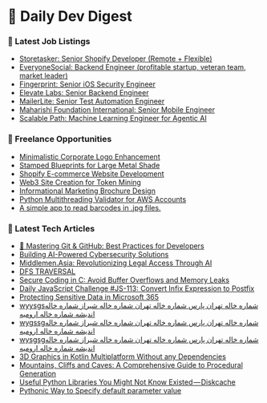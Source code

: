 # 📢 Daily Dev Digest

### 💼 Latest Job Listings
- [Storetasker: Senior Shopify Developer (Remote + Flexible)](https://weworkremotely.com/remote-jobs/storetasker-senior-shopify-developer-remote-flexible-3)
- [EveryoneSocial: Backend Engineer (profitable startup, veteran team, market leader)](https://weworkremotely.com/remote-jobs/everyonesocial-backend-engineer-profitable-startup-veteran-team-market-leader)
- [Fingerprint: Senior iOS Security Engineer](https://weworkremotely.com/remote-jobs/fingerprint-senior-ios-security-engineer)
- [Elevate Labs: Senior Backend Engineer](https://weworkremotely.com/remote-jobs/elevate-labs-senior-backend-engineer-1)
- [MailerLite: Senior Test Automation Engineer](https://weworkremotely.com/remote-jobs/mailerlite-senior-test-automation-engineer)
- [Maharishi Foundation International: Senior Mobile Engineer](https://weworkremotely.com/remote-jobs/maharishi-foundation-international-senior-mobile-engineer)
- [Scalable Path: Machine Learning Engineer for Agentic AI](https://weworkremotely.com/remote-jobs/scalable-path-machine-learning-engineer-for-agentic-ai)

### 🎯 Freelance Opportunities
- [Minimalistic Corporate Logo Enhancement](https://www.freelancer.com/projects/logo-design/Minimalistic-Corporate-Logo-Enhancement.html)
- [Stamped Blueprints for Large Metal Shade](https://www.freelancer.com/projects/structural-engineering/Stamped-Blueprints-for-Large-Metal.html)
- [Shopify E-commerce Website Development](https://www.freelancer.com/projects/website-design/Shopify-commerce-Website-Development-39151701.html)
- [Web3 Site Creation for Token Mining](https://www.freelancer.com/projects/php/Web-Site-Creation-for-Token.html)
- [Informational Marketing Brochure Design](https://www.freelancer.com/projects/graphic-design/Informational-Marketing-Brochure-Design.html)
- [Python Multithreading Validator for AWS Accounts](https://www.freelancer.com/projects/python/Python-Multithreading-Validator-for-AWS.html)
- [A simple app to read barcodes in .jpg files.](https://www.freelancer.com/projects/php/simple-app-read-barcodes-jpg.html)

### 📝 Latest Tech Articles
- [🚀 Mastering Git & GitHub: Best Practices for Developers](https://dev.to/erasmuskotoka/mastering-git-github-best-practices-for-developers-3mom)
- [Building AI-Powered Cybersecurity Solutions](https://dev.to/kartikmehta8/building-ai-powered-cybersecurity-solutions-3hhj)
- [Middlemen.Asia: Revolutionizing Legal Access Through AI](https://dev.to/noxilune/middlemenasia-revolutionizing-legal-access-through-ai-416k)
- [DFS TRAVERSAL](https://dev.to/mujahida_joynab_64c7407d8/dfs-traversal-3hbn)
- [Secure Coding in C: Avoid Buffer Overflows and Memory Leaks](https://dev.to/yamil_garcia_ee1f89f1e245/secure-coding-in-c-avoid-buffer-overflows-and-memory-leaks-bkp)
- [Daily JavaScript Challenge #JS-113: Convert Infix Expression to Postfix](https://dev.to/dpc/daily-javascript-challenge-js-113-convert-infix-expression-to-postfix-38l2)
- [Protecting Sensitive Data in Microsoft 365](https://dev.to/ostapzabolotnyy/protecting-sensitive-data-in-microsoft-365-42nk)
- [wyysgsشماره خاله تهران پارس شماره خاله تهران شماره خاله شیراز شماره خاله اندیشه شماره خاله ارومیه](https://medium.com/@f72854531/wyysgs%D8%B4%D9%85%D8%A7%D8%B1%D9%87-%D8%AE%D8%A7%D9%84%D9%87-%D8%AA%D9%87%D8%B1%D8%A7%D9%86-%D9%BE%D8%A7%D8%B1%D8%B3-%D8%B4%D9%85%D8%A7%D8%B1%D9%87-%D8%AE%D8%A7%D9%84%D9%87-%D8%AA%D9%87%D8%B1%D8%A7%D9%86-%D8%B4%D9%85%D8%A7%D8%B1%D9%87-%D8%AE%D8%A7%D9%84%D9%87-%D8%B4%DB%8C%D8%B1%D8%A7%D8%B2-%D8%B4%D9%85%D8%A7%D8%B1%D9%87-%D8%AE%D8%A7%D9%84%D9%87-%D8%A7%D9%86%D8%AF%DB%8C%D8%B4%D9%87-%D8%B4%D9%85%D8%A7%D8%B1%D9%87-%D8%AE%D8%A7%D9%84%D9%87-%D8%A7%D8%B1%D9%88%D9%85%DB%8C%D9%87-0bf0d3467fce?source=rss------programming-5)
- [wygssgشماره خاله تهران پارس شماره خاله تهران شماره خاله شیراز شماره خاله اندیشه شماره خاله ارومیه](https://medium.com/@f72854531/wygssg%D8%B4%D9%85%D8%A7%D8%B1%D9%87-%D8%AE%D8%A7%D9%84%D9%87-%D8%AA%D9%87%D8%B1%D8%A7%D9%86-%D9%BE%D8%A7%D8%B1%D8%B3-%D8%B4%D9%85%D8%A7%D8%B1%D9%87-%D8%AE%D8%A7%D9%84%D9%87-%D8%AA%D9%87%D8%B1%D8%A7%D9%86-%D8%B4%D9%85%D8%A7%D8%B1%D9%87-%D8%AE%D8%A7%D9%84%D9%87-%D8%B4%DB%8C%D8%B1%D8%A7%D8%B2-%D8%B4%D9%85%D8%A7%D8%B1%D9%87-%D8%AE%D8%A7%D9%84%D9%87-%D8%A7%D9%86%D8%AF%DB%8C%D8%B4%D9%87-%D8%B4%D9%85%D8%A7%D8%B1%D9%87-%D8%AE%D8%A7%D9%84%D9%87-%D8%A7%D8%B1%D9%88%D9%85%DB%8C%D9%87-c0907768125d?source=rss------programming-5)
- [wysgsgشماره خاله تهران پارس شماره خاله تهران شماره خاله شیراز شماره خاله اندیشه شماره خاله ارومیه](https://medium.com/@f72854531/wysgsg%D8%B4%D9%85%D8%A7%D8%B1%D9%87-%D8%AE%D8%A7%D9%84%D9%87-%D8%AA%D9%87%D8%B1%D8%A7%D9%86-%D9%BE%D8%A7%D8%B1%D8%B3-%D8%B4%D9%85%D8%A7%D8%B1%D9%87-%D8%AE%D8%A7%D9%84%D9%87-%D8%AA%D9%87%D8%B1%D8%A7%D9%86-%D8%B4%D9%85%D8%A7%D8%B1%D9%87-%D8%AE%D8%A7%D9%84%D9%87-%D8%B4%DB%8C%D8%B1%D8%A7%D8%B2-%D8%B4%D9%85%D8%A7%D8%B1%D9%87-%D8%AE%D8%A7%D9%84%D9%87-%D8%A7%D9%86%D8%AF%DB%8C%D8%B4%D9%87-%D8%B4%D9%85%D8%A7%D8%B1%D9%87-%D8%AE%D8%A7%D9%84%D9%87-%D8%A7%D8%B1%D9%88%D9%85%DB%8C%D9%87-ecfcc52caed2?source=rss------programming-5)
- [3D Graphics in Kotlin Multiplatform Without any Dependencies](https://levelup.gitconnected.com/3d-graphics-in-kotlin-multiplatform-without-any-dependencies-74ab694a337d?source=rss------programming-5)
- [Mountains, Cliffs and Caves: A Comprehensive Guide to Procedural Generation](https://levelup.gitconnected.com/mountains-cliffs-and-caves-a-comprehensive-guide-to-procedural-generation-2b5487220902?source=rss------programming-5)
- [Useful Python Libraries You Might Not Know Existed — Diskcache](https://levelup.gitconnected.com/useful-python-libraries-you-might-not-know-existed-diskcache-59a2322e5719?source=rss------programming-5)
- [Pythonic Way to Specify default parameter value](https://levelup.gitconnected.com/pythonic-way-to-specify-default-parameter-value-290e0ee8735d?source=rss------programming-5)
